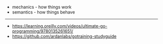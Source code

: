 * mechanics - how things work
* semantics - how things behave
---

* https://learning.oreilly.com/videos/ultimate-go-programming/9780135261651/
* https://github.com/ardanlabs/gotraining-studyguide
